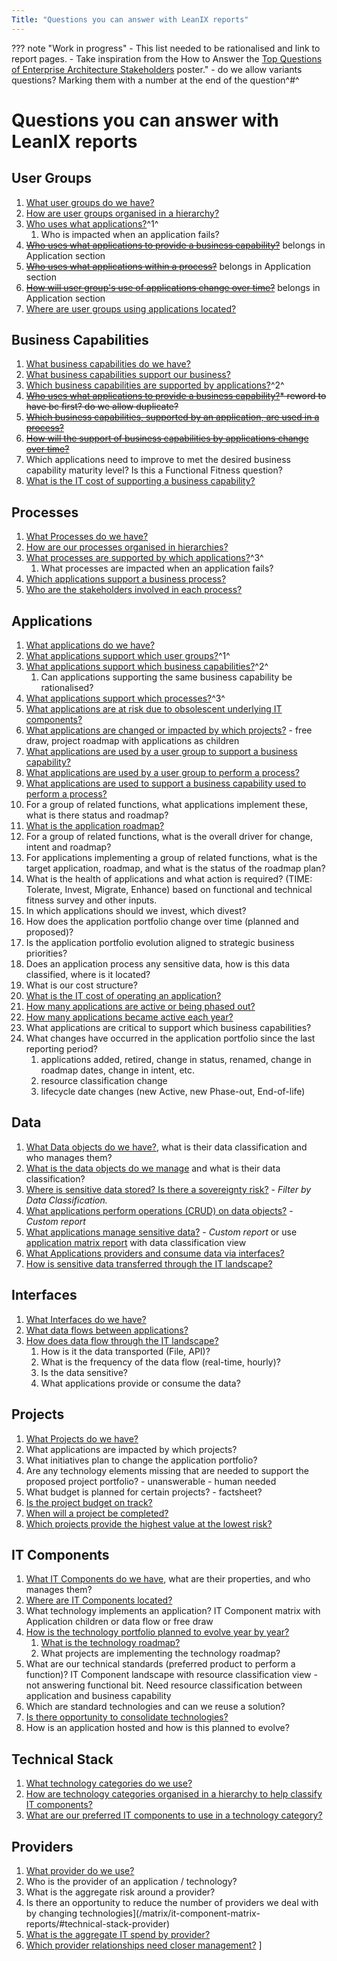 ```yaml
---
Title: "Questions you can answer with LeanIX reports"
---
```


??? note "Work in progress"
    - This list needed to be rationalised and link to report pages.
    - Take inspiration from the How to Answer the [Top Questions of Enterprise Architecture Stakeholders](https://www.leanix.net/en/download/how-to-answer-the-top-questions-of-enterprise-architecture-stakeholders) poster."
    - do we allow variants questions? Marking them with a number at the end of the question^#^

# Questions you can answer with LeanIX reports

## User Groups

1. [What user groups do we have?](/inventory)
1. [How are user groups organised in a hierarchy?](/factsheet-map/#user-group) 
1. [Who uses what applications?](/landscape/application-landscape-reports)^1^
    1. Who is impacted when an application fails? 
1. ~~[Who uses what applications to provide a business capability?](/matrix/application-matrix-reports/#business-capability-user-group)~~ belongs in Application section
1. ~~[Who uses what applications within a process?](/matrix/application-matrix-reports/#process-user-group)~~  belongs in Application section
1. ~~[How will user group's use of applications change over time?](/matrix/application-matrix-reports/#time-user-group)~~  belongs in Application section
1. [Where are user groups using applications located?](/location/application-usage-report)

## Business Capabilities

1. [What business capabilities do we have?](/inventory) 
1. [What business capabilities support our business?](/factsheet-map/#business-capability)
1. [Which business capabilities are supported by applications?](/landscape/application-landscape-reports)^2^ 
1. ~~[Who uses what applications to provide a business capability?](/matrix/application-matrix-reports/#business-capability-user-group)* reword to have bc first? do we allow duplicate?~~ 
1. ~~[Which business capabilities, supported by an application, are used in a process?](/matrix/application-matrix-reports/#business-capability-user-group)~~
1. ~~[How will the support of business capabilities by applications change over time?](/matrix/application-matrix-reports/#time-business-capability)~~
1. Which applications need to improve to met the desired business capability maturity level? Is this a Functional Fitness question? 
1. [What is the IT cost of supporting a business capability?](/cost/business-capability-cost-report)

## Processes

1. [What Processes do we have?](/inventory)
1. [How are our processes organised in hierarchies?](/factsheet-map/#user-group)
1. [What processes are supported by which applications?](/landscape/application-landscape-reports)^3^
    1. What processes are impacted when an application fails?
1. [Which applications support a business process?](/landscape/application-landscape-reports)
1. [Who are the stakeholders involved in each process?](/inventory)

## Applications

1. [What applications do we have?](/inventory)
1. [What applications support which user groups?](/landscape/application-landscape-reports)^1^
1. [What applications support which business capabilities?](/landscape/application-landscape-reports)^2^ 
    1. Can applications supporting the same business capability be rationalised?
1. [What applications support which processes?](/landscape/application-landscape-reports)^3^
1. [What applications are at risk due to obsolescent underlying IT components?](/matrix/application-matrix-reports/) 
1. [What applications are changed or impacted by which projects?]() - free draw, project roadmap with applications as children
1. [What applications are used by a user group to support a business capability?](/matrix/application-matrix-reports/#business-capability-user-group)
1. [What applications are used by a user group to perform a process?](/matrix/application-matrix-reports/#process-user-group)
1. [What applications are used to support a business capability used to perform a process?](/matrix/application-matrix-reports/#process-user-group)
1. For a group of related functions, what applications implement these, what is there status and roadmap? 
1. [What is the application roadmap?](/roadmap/application-roadmap-reports)
1. For a group of related functions, what is the overall driver for change, intent and roadmap? 
1. For applications implementing a group of related functions, what is the target application, roadmap, and what is the status of the roadmap plan? 
1. What is the health of applications and what action is required? (TIME: Tolerate, Invest, Migrate, Enhance) based on functional and technical fitness survey and other inputs. 
1. In which applications should we invest, which divest?
1. How does the application portfolio change over time (planned and proposed)? 
1. Is the application portfolio evolution aligned to strategic business priorities?
1. Does an application process any sensitive data, how is this data classified, where is it located? 
1. What is our cost structure?
1. [What is the IT cost of operating an application?](/cost/provider-cost-report)
1. [How many applications are active or being phased out?](/metrics/lifecycle-and-age-report)
1. [How many applications became active each year?](/metrics/lifecycle-and-age-report)
1. What applications are critical to support which business capabilities?
1. What changes have occurred in the application portfolio since the last reporting period? 
    1. applications added, retired, change in status, renamed, change in roadmap dates, change in intent, etc.
    1. resource classification change
    1. lifecycle date changes (new Active, new Phase-out, End-of-life)



## Data

1. [What Data objects do we have?](/inventory), what is their data classification and who manages them? 
1. [What is the data objects do we manage](/factsheet-map/#data-object) and what is their data classification?
1. [Where is sensitive data stored? Is there a sovereignty risk?](location/it-component-location-report) - *Filter by Data Classification.*
1. [What applications perform operations (CRUD) on data objects?](https://store.leanix.net/en/report-details/753b11a9-4e86-4fad-a840-f76341bad983/c7d772df-2988-4024-920f-fb732d95cedc) - *Custom report* 
1. [What applications manage sensitive data?](https://store.leanix.net/en/report-details/753b11a9-4e86-4fad-a840-f76341bad983/c7d772df-2988-4024-920f-fb732d95cedc) - *Custom report* or use [application matrix report](/matrix/application-matrix-reports) with data classification view
1. [What Applications providers and consume data via interfaces?](interface/interface-circle-map-report)
1. [How is sensitive data transferred through the IT landscape?](interface/data-flow-diagram)

## Interfaces

1. [What Interfaces do we have?](/inventory) 
1. [What data flows between applications?](interface/interface-circle-map-report/) 
1. [How does data flow through the IT landscape?](/interface/data-flow-diagram/)
    1. How is it the data transported (File, API)?
    1. What is the frequency of the data flow (real-time, hourly)?
    1. Is the data sensitive?
    1. What applications provide or consume the data?


## Projects 

1. [What Projects do we have?](/inventory)
1. What applications are impacted by which projects? 
1. What initiatives plan to change the application portfolio?
1. Are any technology elements missing that are needed to support the proposed project portfolio? - unanswerable - human needed
1. What budget is planned for certain projects? - factsheet?
1. [Is the project budget on track?](/cost/project-cost-report/)
1. [When will a project be completed?](/roadmap/project-roadmap-reports)
1. [Which projects provide the highest value at the lowest risk?](/metrics/project-portfolio-report)

## IT Components

1. [What IT Components do we have](/inventory), what are their properties, and who manages them? 
1. [Where are IT Components located?](location/it-component-location-report)
1. What technology implements an application? IT Component matrix with Application children or data flow or free draw
1. [How is the technology portfolio planned to evolve year by year?](/matrix/it-component-matrix-reports/#time-technical-stack) 
    1. [What is the technology roadmap?](/roadmap/project-roadmap-reports)
    1. What projects are implementing the technology roadmap?
1. What are our technical standards (preferred product to perform a function)? IT Component landscape with resource classification view - not answering functional bit. Need resource classification between application and business capability
  1. Which are standard technologies and can we reuse a solution?
1. [Is there opportunity to consolidate technologies?](/landscape/it-component-landscape/) 
1. How is an application hosted and how is this planned to evolve?


## Technical Stack

1. [What technology categories do we use?](/inventory)
1. [How are technology categories organised in a hierarchy to help classify IT components?](/factsheet-map/#technical-stack)
1. [What are our preferred IT components to use in a technology category?](/landscape/it-component-landscape/) 


## Providers

1. [What provider do we use?](/inventory)
1. Who is the provider of an application / technology? 
1. What is the aggregate risk around a provider?
1. Is there an opportunity to reduce the number of providers we deal with by changing technologies](/matrix/it-component-matrix-reports/#technical-stack-provider)
1. [What is the aggregate IT spend by provider?](../cost/provider-cost-report/) 
1. [Which provider relationships need closer management?](/metrics/provider-portfolio-report)
]

<!--

From https://www.leanix.net/en/product/use-cases/integration-architecture-management

1. Is the data flow compromised by outdated Applications?
1. Are the Applications technically suited for the specific purpose?
1. How critical are the Applications in the data flow?
1. Which Applications are using employee data?
1. Is any customer data stored outside Europe?
1. Are there conflicts in manipulating data ("CRUD")?
1. How is the information flow across the Application Portfolio?
1. How are Applications interacting with each other and how often?
1. Are certain Applications a point of failure due to their high number of interfaces?

from https://www.leanix.net/en/product/use-cases/application-portfolio-management

1. Spot insufficient or unreasonable Functional Fit in an instant.
1. Communicate Applications that are going to be replaced with a Successor Application.
1. Identify the highest priorities to tackle first and focus your investments.
1. In which Applications to invest?
1. How well are Business Capabilities supported by Applications?
1. Who is using Applications where: Do we have support gaps? Do we have redundancies?
1. Who is providing the Application: Is this an effective setup?
1. How does the Application portfolio evolve over time?
1. Is the Application portfolio in line with our strategic business priorities?

from https://www.leanix.net/en/product/use-cases/technology-risk-management

1. nsights into whether an Application and the Business Capability it supports are at risk is therefore derived from the underlying IT Components.
1. How many IT Components are redundant?
1. Which Applications are at risk as the underlying IT components are out of the lifecycle?
1. Which IT Components go Out-of-Life?
1. Which Countries are most affected by Tech Risk?
1. Which actions are planned to mitigate the risk by the individual Application owners?

BTM

1. 



















-->
